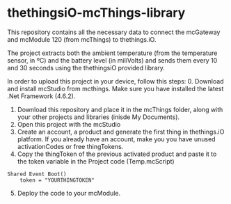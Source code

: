 # thethingsiO-mcThings-library

This repository contains all the necessary data to connect the mcGateway and mcModule 120 (from mcThings) to thethings.iO.

The project extracts both the ambient temperature (from the temperature sensor, in ºC) and the battery level (in miliVolts) and sends them every 10 and 30 seconds using the thethingsiO provided library.

In order to upload this project in your device, follow this steps:
0. Download and install mcStudio from mcthings. Make sure you have installed the latest .Net Framework (4.6.2).
1. Download this repository and place it in the mcThings folder, along with your other projects and libraries (inisde My Documents).
2. Open this project with the mcStudio
3. Create an account, a product and generate the first thing in thethings.iO platform. If you already have an account, make you you have unused activationCodes or free thingTokens.
4. Copy the thingToken of the previous activated product and paste it to the token variable in the Project code (Temp.mcScript)
```
Shared Event Boot()
    token = "YOURTHINGTOKEN"
```
5. Deploy the code to your mcModule.

